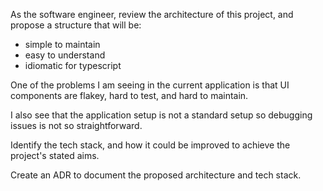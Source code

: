 As the software engineer, review the architecture of this project, and propose a structure that will be:
- simple to maintain
- easy to understand
- idiomatic for typescript

One of the problems I am seeing in the current application is that UI components are flakey, hard to test, and hard to maintain.

I also see that the application setup is not a standard setup so debugging issues is not so straightforward.

Identify the tech stack, and how it could be improved to achieve the project's stated aims.

Create an ADR to document the proposed architecture and tech stack.
